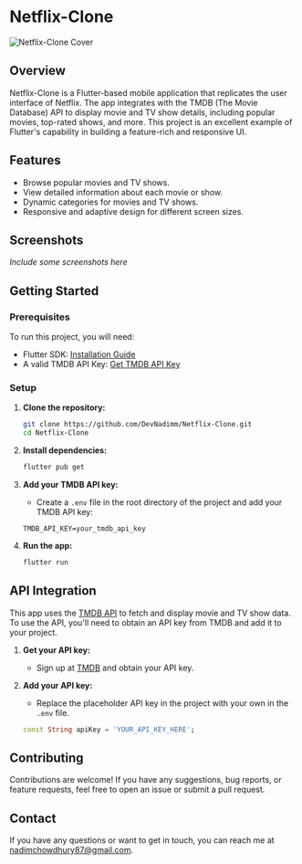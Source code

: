 # Netflix-Clone

![Netflix-Clone Cover](https://raw.githubusercontent.com/DevNadimm/Netflix-Clone/main/assets/cover-image.jpg)

## Overview

Netflix-Clone is a Flutter-based mobile application that replicates the user interface of Netflix. The app integrates with the TMDB (The Movie Database) API to display movie and TV show details, including popular movies, top-rated shows, and more. This project is an excellent example of Flutter's capability in building a feature-rich and responsive UI.

## Features

- Browse popular movies and TV shows.
- View detailed information about each movie or show.
- Dynamic categories for movies and TV shows.
- Responsive and adaptive design for different screen sizes.

## Screenshots

*Include some screenshots here*

## Getting Started

### Prerequisites

To run this project, you will need:

- Flutter SDK: [Installation Guide](https://flutter.dev/docs/get-started/install)
- A valid TMDB API Key: [Get TMDB API Key](https://www.themoviedb.org/settings/api)

### Setup

1. **Clone the repository:**

    ```bash
    git clone https://github.com/DevNadimm/Netflix-Clone.git
    cd Netflix-Clone
    ```

2. **Install dependencies:**

    ```bash
    flutter pub get
    ```

3. **Add your TMDB API key:**

   - Create a `.env` file in the root directory of the project and add your TMDB API key:

    ```env
    TMDB_API_KEY=your_tmdb_api_key
    ```

4. **Run the app:**

    ```bash
    flutter run
    ```

## API Integration

This app uses the [TMDB API](https://www.themoviedb.org/documentation/api) to fetch and display movie and TV show data. To use the API, you'll need to obtain an API key from TMDB and add it to your project.

1. **Get your API key:**
   - Sign up at [TMDB](https://www.themoviedb.org/settings/api) and obtain your API key.

2. **Add your API key:**
   - Replace the placeholder API key in the project with your own in the `.env` file.

    ```dart
    const String apiKey = 'YOUR_API_KEY_HERE';
    ```

## Contributing

Contributions are welcome! If you have any suggestions, bug reports, or feature requests, feel free to open an issue or submit a pull request.

## Contact

If you have any questions or want to get in touch, you can reach me at [nadimchowdhury87@gmail.com](mailto:nadimchowdhury87@gmail.com).
